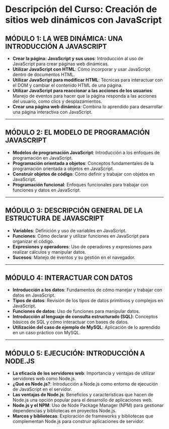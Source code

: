 # Descripción del Curso: Creación de sitios web dinámicos con JavaScript

## MÓDULO 1: LA WEB DINÁMICA: UNA INTRODUCCIÓN A JAVASCRIPT
- **Crear la página: JavaScript y sus usos**: Introducción al uso de JavaScript para crear páginas web dinámicas.
- **Utilizar JavaScript con HTML**: Cómo incorporar y usar JavaScript dentro de documentos HTML.
- **Utilizar JavaScript para modificar HTML**: Técnicas para interactuar con el DOM y cambiar el contenido HTML de una página.
- **Utilizar JavaScript para reaccionar a las acciones de los usuarios**: Manejo de eventos para hacer que la página responda a las acciones del usuario, como clics y desplazamientos.
- **Crear una página web dinámica**: Combina lo aprendido para desarrollar una página interactiva con JavaScript.

---

## MÓDULO 2: EL MODELO DE PROGRAMACIÓN JAVASCRIPT
- **Modelos de programación JavaScript**: Introducción a los enfoques de programación en JavaScript.
- **Programación orientada a objetos**: Conceptos fundamentales de la programación orientada a objetos en JavaScript.
- **Construir objetos de código**: Cómo definir y trabajar con objetos en JavaScript.
- **Programación funcional**: Enfoques funcionales para trabajar con funciones y datos en JavaScript.

---

## MÓDULO 3: DESCRIPCIÓN GENERAL DE LA ESTRUCTURA DE JAVASCRIPT
- **Variables**: Definición y uso de variables en JavaScript.
- **Funciones**: Cómo declarar y utilizar funciones en JavaScript para organizar el código.
- **Expresiones y operadores**: Uso de operadores y expresiones para realizar cálculos y manipular datos.
- **Sucesos**: Manejo de eventos y su gestión en el navegador.

---

## MÓDULO 4: INTERACTUAR CON DATOS
- **Introducción a los datos**: Fundamentos de cómo manejar y trabajar con datos en JavaScript.
- **Tipos de datos**: Revisión de los tipos de datos primitivos y complejos en JavaScript.
- **Funciones de datos**: Uso de funciones para manipular datos.
- **Introducción al lenguaje de consulta estructurado (SQL)**: Conceptos básicos de SQL y cómo interactuar con bases de datos.
- **Utilización del caso de ejemplo de MySQL**: Aplicación de lo aprendido en un caso práctico con MySQL.

---

## MÓDULO 5: EJECUCIÓN: INTRODUCCIÓN A NODE.JS
- **La eficacia de los servidores web**: Importancia y ventajas de utilizar servidores web como Node.js.
- **¿Qué es Node.js?**: Introducción a Node.js como entorno de ejecución de JavaScript en el servidor.
- **Las ventajas de Node.js**: Beneficios y características que hacen de Node.js una opción popular para el desarrollo de aplicaciones web.
- **Node.js y el NPM**: Uso de Node Package Manager (NPM) para gestionar dependencias y bibliotecas en proyectos Node.js.
- **Marcos y bibliotecas**: Exploración de frameworks y bibliotecas que complementan Node.js para construir aplicaciones de servidor.

